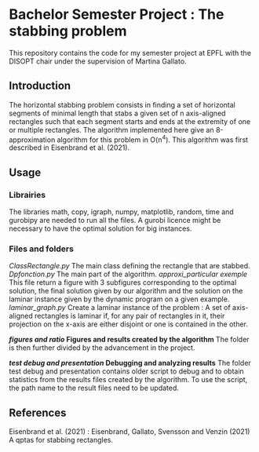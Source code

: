 # Bachelor Semester Project : The stabbing problem
This repository contains the code for my semester project at EPFL with the DISOPT chair under the supervision of Martina Gallato. 

## Introduction
The horizontal stabbing problem consists in finding a set of horizontal segments of minimal length that stabs a given set of n axis-aligned rectangles such that each segment starts and ends at the extremity of one or multiple rectangles. The algorithm implemented here give an 8-approximation algorithm for this problem in O(n<sup>4</sup>). This algorithm was first described in Eisenbrand et al. (2021).

## Usage

### Librairies
The libraries math, copy, igraph, numpy, matplotlib, random, time and gurobipy are needed to run all the files.
A gurobi licence might be necessary to have the optimal solution for big instances.

### Files and folders
*ClassRectangle.py* The main class defining the rectangle that are stabbed.
*Dpfonction.py* The main part of the algorithm.
*approxi_particular exemple* This file return a figure with 3 subfigures corresponding to the optimal solution, the final solution given by our algorithm and the solution on the laminar instance given by the dynamic program on a given example.
*laminar_graph.py* Create a laminar instance of the problem : A set of axis-aligned rectangles is laminar if, for any pair of rectangles in it, their projection on the x-axis are either disjoint or one is contained in the other.


__*figures and ratio* Figures and results created by the algorithm__
The folder is then further divided by the advancement in the project.

__*test debug and presentation* Debugging and analyzing results__
The folder test debug and presentation contains older script to debug and to obtain statistics from the results files created by the algorithm.
To use the script, the path name to the result files need to be updated. 

## References
Eisenbrand et al. (2021) : Eisenbrand, Gallato, Svensson and Venzin (2021) A qptas for stabbing rectangles.
